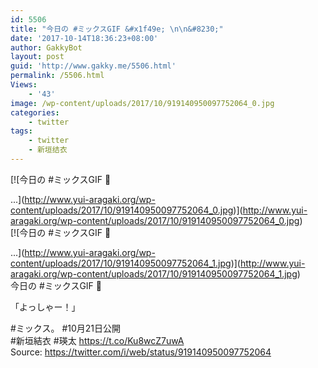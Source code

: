 ```yaml
---
id: 5506
title: "今日の #ミックスGIF &#x1f49e; \n\n&#8230;"
date: '2017-10-14T18:36:23+08:00'
author: GakkyBot
layout: post
guid: 'http://www.gakky.me/5506.html'
permalink: /5506.html
Views:
    - '43'
image: /wp-content/uploads/2017/10/919140950097752064_0.jpg
categories:
    - twitter
tags:
    - twitter
    - 新垣结衣
---
```


[![今日の #ミックスGIF 💞 

...](http://www.yui-aragaki.org/wp-content/uploads/2017/10/919140950097752064_0.jpg)](http://www.yui-aragaki.org/wp-content/uploads/2017/10/919140950097752064_0.jpg)  
[![今日の #ミックスGIF 💞 

...](http://www.yui-aragaki.org/wp-content/uploads/2017/10/919140950097752064_1.jpg)](http://www.yui-aragaki.org/wp-content/uploads/2017/10/919140950097752064_1.jpg)  
今日の #ミックスGIF 💞

「よっしゃー！」

\#ミックス。 #10月21日公開  
\#新垣結衣 #瑛太 https://t.co/Ku8wcZ7uwA  
Source: <https://twitter.com/i/web/status/919140950097752064>